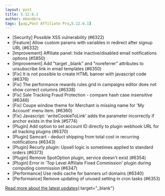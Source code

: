```yaml
---
layout: post
title: 5.12.6.1
author: mkendera
tags: [pap,Post Affiliate Pro,5.12.6.1]
---
```


- [Security] Possible XSS vulnerability (#6322)
- [Feature] Allow custom params with variables in redirect after signup URL (#6332)
- [Improvement] Affiliate panel: hide inactive/disabled email notifications options (#5850)
- [Improvement] Add "target _blank" and "noreferrer" attributes to unsubscribe link in email templates (#6350)
- [Fix] It is not possible to create HTML banner with javascript code (#6376)
- [Fix] The performance rewards rules grid in campaigns editor does not show correct columns (#6338)
- [Fix] Sale Tracking Fraud Protection - compare hash case insensitive (#6346)
- [Fix] Coupe window theme for Merchant is missing name for 'My Account' menu item. (#6360)
- [Fix] Javascript: 'writeCookieToLink' adds the parameter incorrectly if anchor exists in the link (#5774)
- [Plugin] Add option to set account ID directly to plugin webhook URL for all tracking plugins (#6370)
- [Plugin] Samcart - deduct shipping from total cost in recurring notifications (#6343)
- [Plugin] Recurly plugin: Upsell logic is sometimes applied to standard orders (#6373)
- [Plugin] Remove SpotOption plugin, service doesn't exist (#6354)
- [Plugin] Error in 'Top Level Affiliate Fixed Commission' plugin during computing commission (#6347)
- [Performance] Use redis cache for banners url domains (#6340)
- [Performance] Remove updating of unused setting in cron tasks (#6353)

[Read more about the latest updates](https://www.postaffiliatepro.com/blog/post-affiliate-pro-latest-updates-and-fixes-in-february-2024/){:target="_blank"}
